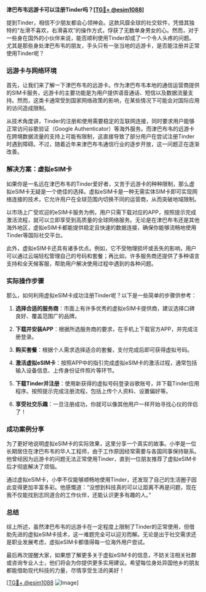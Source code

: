 **津巴布韦远游卡可以注册Tinder吗？[[TG💪+ @esim1088](https://t.me/s/esim1088)]**

提到Tinder，相信不少朋友都会心领神会。这款风靡全球的社交软件，凭借其独特的“左滑不喜欢，右滑喜欢”的操作方式，俘获了无数单身男女的心。然而，对于一些身在国外的小伙伴来说，能否顺利使用Tinder却成了一个令人头疼的问题。尤其是那些身处津巴布韦的朋友，手头只有一张当地的远游卡，是否能注册并正常使用Tinder呢？

### 远游卡与网络环境

首先，让我们来了解一下津巴布韦的远游卡。作为津巴布韦本地的通信运营商提供的SIM卡服务，远游卡的主要功能是为用户提供语音通话、短信以及数据流量支持。然而，这类卡通常受到国家网络政策的影响，在某些情况下可能会对国际应用的访问造成限制。

从技术角度讲，Tinder的注册和使用需要稳定的互联网连接，同时要求用户能够正常访问谷歌验证（Google Authenticator）等海外服务。而津巴布韦的远游卡在跨境数据流量的支持上可能有限制，这直接导致了部分用户在尝试注册Tinder时遇到障碍。不过，随着近年来津巴布韦通信行业的逐步开放，这一问题正在逐渐改善。

### 解决方案：虚拟eSIM卡

如果你是一名远在津巴布韦的Tinder爱好者，又苦于远游卡的种种限制，那么虚拟eSIM卡无疑是一个绝佳的选择。虚拟eSIM卡是一种无需实体SIM卡即可实现网络连接的技术，它允许用户在全球范围内切换不同的运营商，从而突破地域限制。

以市场上广受欢迎的eSIM卡服务为例，用户只需下载对应的APP，按照提示完成激活流程，就可以立即享受到高质量的全球网络服务。无论是在津巴布韦还是其他海外地区，虚拟eSIM卡都能提供稳定且快速的数据连接，确保你能够流畅地使用Tinder等国际社交平台。

此外，虚拟eSIM卡还具有诸多优点。例如，它不受物理损坏或丢失的影响，用户可以通过云端轻松管理自己的号码和套餐；再比如，许多服务商还提供了多种语言支持和全天候客服，帮助用户解决使用过程中遇到的各种问题。

### 实际操作步骤

那么，如何利用虚拟eSIM卡成功注册Tinder呢？以下是一些简单的步骤供参考：

1. **选择合适的服务商**：市面上有许多优秀的虚拟eSIM卡提供商，建议选择口碑良好、覆盖范围广的品牌。
   
2. **下载并安装APP**：根据所选服务商的要求，在手机上下载官方APP，并完成注册登录。

3. **购买套餐**：根据个人需求选择适合的套餐，支付完成后即可获得虚拟号码。

4. **激活虚拟eSIM卡**：按照APP中的指引完成虚拟eSIM卡的激活过程，通常包括输入设备信息、上传身份证件照片等环节。

5. **下载Tinder并注册**：使用新获得的虚拟号码登录谷歌账号，并下载Tinder应用程序。按照提示完成注册流程，包括上传个人资料、设置偏好等。

6. **享受社交乐趣**：一旦注册成功，你就可以像其他用户一样开始寻找心仪的伴侣了！

### 成功案例分享

为了更好地说明虚拟eSIM卡的实际效果，这里分享一个真实的故事。小李是一位长期居住在津巴布韦的华人工程师，由于工作原因经常需要与各国同事保持联系。他曾经因为远游卡的问题无法正常使用Tinder，直到一位朋友推荐了虚拟eSIM卡后才彻底解决了烦恼。

通过虚拟eSIM卡，小李不仅能够顺畅地使用Tinder，还发现了自己的生活圈子因此变得更加丰富多彩。他感慨道：“没想到科技真的可以让距离不再是问题，现在我不仅能找到志同道合的工作伙伴，还能认识更多有趣的人。”

### 总结

综上所述，虽然津巴布韦的远游卡在一定程度上限制了Tinder的正常使用，但借助先进的虚拟eSIM卡技术，这一难题完全可以迎刃而解。无论是出于社交需求还是职业发展考虑，虚拟eSIM卡都值得每一位海外用户尝试。

最后再次提醒大家，如果想了解更多关于虚拟eSIM卡的信息，不妨关注相关社群或咨询专业人士，他们将会为你提供更多实用建议。希望每位身处异国他乡的朋友都能借助现代科技的力量，尽情享受生活的美好！

[[TG💪+ @esim1088](https://t.me/s/esim1088) ![Image](https://i.postimg.cc/4NQfJmqS/Snipaste-2025-05-13-00-14-12.png)]
